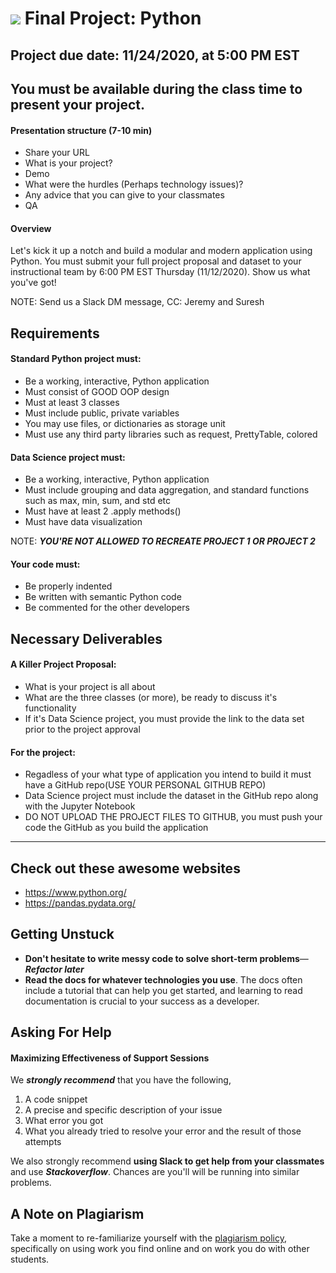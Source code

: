 # ![](https://ga-dash.s3.amazonaws.com/production/assets/logo-9f88ae6c9c3871690e33280fcf557f33.png) Final Project: Python

## Project due date: 11/24/2020, at 5:00 PM EST
## You must be available during the class time to present your project.

#### Presentation structure (7-10 min)
- Share your URL
- What is your project?
- Demo
- What were the hurdles (Perhaps technology issues)? 
- Any advice that you can give to your classmates
- QA

#### Overview
Let's kick it up a notch and build a modular and modern application using Python.
You must submit your full project proposal and dataset to your instructional team by 6:00 PM EST Thursday (11/12/2020).
Show us what you've got!

NOTE: Send us a Slack DM message, CC: Jeremy and Suresh

## Requirements

#### Standard Python project must:
- Be a working, interactive, Python application
- Must consist of GOOD OOP design
- Must at least 3 classes
- Must include public, private variables
- You may use files, or dictionaries as storage unit
- Must use any third party libraries such as request, PrettyTable, colored

#### Data Science project must:
- Be a working, interactive, Python application
- Must include grouping and data aggregation, and standard functions such as max, min, sum, and std etc
- Must have at least 2 .apply methods()
- Must have data visualization 

NOTE: ***YOU'RE NOT ALLOWED TO RECREATE PROJECT 1 OR PROJECT 2***

#### Your code must:
- Be properly indented  
- Be written with semantic Python code  
- Be commented for the other developers    

## Necessary Deliverables

#### A Killer Project Proposal:
- What is your project is all about
- What are the three classes (or more), be ready to discuss it's functionality
- If it's Data Science project, you must provide the link to the data set prior to the project approval

#### For the project:
- Regadless of your what type of application you intend to build it must have a GitHub repo(USE YOUR PERSONAL GITHUB REPO)
- Data Science project must include the dataset in the GitHub repo along with the Jupyter Notebook
- DO NOT UPLOAD THE PROJECT FILES TO GITHUB, you must push your code the GitHub as you build the application

<hr>

## Check out these awesome websites
- https://www.python.org/
- https://pandas.pydata.org/

## Getting Unstuck

* **Don't hesitate to write messy code to solve short-term problems**&mdash;***Refactor later***
* **Read the docs for whatever technologies you use**. The docs often include a tutorial that can help you get started, and learning to read documentation is crucial to your success as a developer.

## Asking For Help

#### Maximizing Effectiveness of Support Sessions
We ***strongly recommend*** that you have the following,
  1. A code snippet
  2. A precise and specific description of your issue
  3. What error you got
  4. What you already tried to resolve your error and the result of those attempts

We also strongly recommend **using Slack to get help from your classmates** and use ***Stackoverflow***. Chances are you'll will be running into similar problems.

## A Note on Plagiarism
Take a moment to re-familiarize yourself with the [plagiarism policy](https://git.generalassemb.ly/Pythn-9-15/Final-Project/blob/master/Plagiarism.md), specifically on using work you find online and on work you do with other students.
